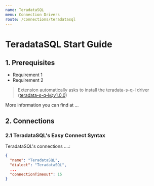 ```yaml
---
name: TeradataSQL
menu: Connection Drivers
route: /connections/teradatasql
---
```


# TeradataSQL Start Guide

## 1. Prerequisites

- Requirement 1
- Requirement 2

> Extension automatically asks to install the teradata-s-q-l driver (teradata-s-q-l@v1.0.0)

More information you can find at ...

## 2. Connections

### 2.1 TeradataSQL's Easy Connect Syntax

TeradataSQL's connections ....:

```json
{
  "name": "TeradataSQL",
  "dialect": "TeradataSQL",
  ...
  "connectionTimeout": 15
}
```
